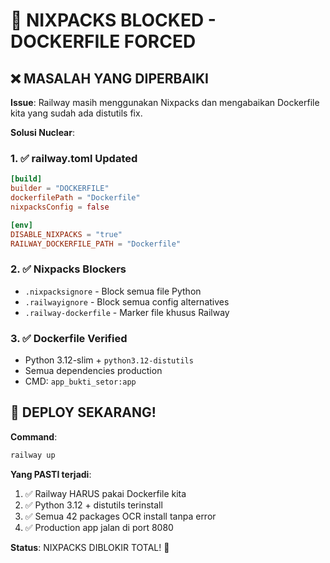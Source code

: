 # 🚫 NIXPACKS BLOCKED - DOCKERFILE FORCED

## ❌ MASALAH YANG DIPERBAIKI

**Issue**: Railway masih menggunakan Nixpacks dan mengabaikan Dockerfile kita yang sudah ada distutils fix.

**Solusi Nuclear**:

### 1. ✅ **railway.toml Updated**

```toml
[build]
builder = "DOCKERFILE"
dockerfilePath = "Dockerfile"
nixpacksConfig = false

[env]
DISABLE_NIXPACKS = "true"
RAILWAY_DOCKERFILE_PATH = "Dockerfile"
```

### 2. ✅ **Nixpacks Blockers**

- `.nixpacksignore` - Block semua file Python
- `.railwayignore` - Block semua config alternatives
- `.railway-dockerfile` - Marker file khusus Railway

### 3. ✅ **Dockerfile Verified**

- Python 3.12-slim + `python3.12-distutils`
- Semua dependencies production
- CMD: `app_bukti_setor:app`

## 🚀 DEPLOY SEKARANG!

**Command**:

```bash
railway up
```

**Yang PASTI terjadi**:

1. ✅ Railway HARUS pakai Dockerfile kita
2. ✅ Python 3.12 + distutils terinstall
3. ✅ Semua 42 packages OCR install tanpa error
4. ✅ Production app jalan di port 8080

**Status**: NIXPACKS DIBLOKIR TOTAL! 🎯
